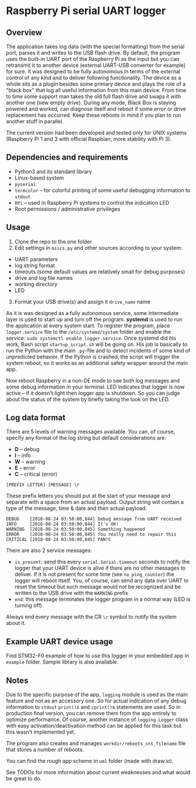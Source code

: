 # Raspberry Pi serial UART logger

## Overview
The application takes log data (with the special formatting) from the serial port, parses it and writes to the USB flash drive. By default, the program uses the built-in UART port of the Raspberry Pi as the input but you can retransmit it to another device (external UART-USB converter for example) for sure. It was designed to be fully autonomous in terms of the external control of any kind and to deliver following functionality. The device as a whole sits as a plugin besides some primary device and plays the role of a "black box" that log all useful information from this main device. From time to time some support man takes the old full flash drive and swaps it with another one (new empty drive). During any mode, Black Box is staying powered and worked, can diagnose itself and reboot if some error or drive replacement has occurred. Keep these reboots in mind if you plan to run another stuff in parallel.

The current version had been developed and tested only for UNIX systems (Raspberry Pi 1 and 3 with official Raspbian, more stability with Pi 3).

## Dependencies and requirements
 - Python3 and its standard library
 - Linux-based system
 - `pyserial`
 - `termcolor` – for colorful printing of some useful debugging information to `stdout`
 - `RPi` – used in Raspberry Pi systems to control the indication LED
 - Root permissions / administrative privileges

## Usage
 1. Clone the repo to the one folder
 2. Edit settings in `miscs.py` and other sources according to your system:
  - UART parameters
  - log string format
  - timeouts (some default values are relatively small for debug purposes)
  - drive and log file names
  - working directory
  - LED
 3. Format your USB drive(s) and assign it `drive_name` name

As it is was designed as a fully autonomous service, some intermediate layer is used to start up and turn off the program. **systemd** is used to run the application at every system start. To register the program, place `logger.service` file to the `/etc/systemd/system` folder and enable the service: `sudo systemctl enable logger.service`. Once systemd did his work, Bash script `startup_script.sh` will be going on. His job is basically to run the Python with the main `.py`-file and to detect incidents of some kind of unpredicted behavior. If the Python is crashed, the script will trigger the system reboot, so it works as an additional safety wrapper around the main app.

Now reboot Raspberry in a non-DE mode to see both log messages and some debug information in your terminal. LED indicates that logger is now active – if it doesn't light then logger app is shutdown. So you can judge about the status of the system by briefly taking the look on the LED.

## Log data format
There are 5 levels of warning messages available. You can, of course, specify any format of the log string but default considerations are:
 - **D** – debug
 - **I** – info
 - **W** – warning
 - **E** – error
 - **C** – critical (error)

`[PREFIX LETTER] [MESSAGE] \r`

These prefix letters you should put at the start of your message and separate with a space from an actual payload. Output string will contain a type of the message, time & date and then actual payload:
```plain
DEBUG    [2018-08-24 03:50:00,844] Debug message from UART received
INFO     [2018-08-24 03:50:00,844] It's OK!
WARNING  [2018-08-24 03:50:00,845] Something happened
ERROR    [2018-08-24 03:50:00,845] You really need to repair this
CRITICAL [2018-08-24 03:50:00,845] PAN!C
```

There are also 2 service messages:
 - `is_present`: send this every `serial.Serial.timeout` seconds to notify the logger that your UART device is alive if there are no other messages to deliver. If it is not present for some time (see `no_ping_counter`) the logger will reboot itself. You, of course, can send any data over UART to reset the timeout but such message would not be recognized and be written to the USB drive with the `WARNING` prefix
 - `end`: this message terminates the logger program in a normal way (LED is turning off)

Always end every message with the CR `\r` symbol to notify the system about it.

## Example UART device usage
Find STM32-F0 example of how to use this logger in your embedded app in `example` folder. Sample library is also available.

## Notes
Due to the specific purpose of the app, `logging` module is used as the main feature and not as an accessory one. So for actual indication of any debug information to `stdout` `print()`s and `cprint()`s statements are used. So in production final version, you can remove them from the app entirely to optimize performance. Of course, another instance of `logging.Logger` class with easy activation/deactivation method can be applied for this task but this wasn't implemented yet.

The program also creates and manages `workdir/reboots_cnt_filename` file that stores a number of reboots.

You can find the rough app scheme in `uml` folder (made with draw.io).

See TODOs for more information about current weaknesses and what would be great to do.
